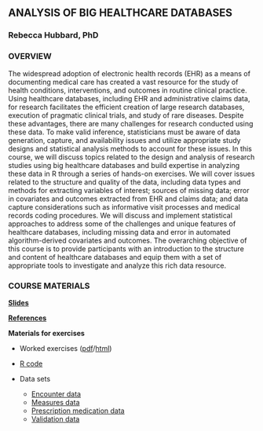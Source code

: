 ## ANALYSIS OF BIG HEALTHCARE DATABASES
### Rebecca Hubbard, PhD

### OVERVIEW

The widespread adoption of electronic health records (EHR) as a means of documenting medical care has created a vast resource for the study of health conditions, interventions, and outcomes in routine clinical practice. Using healthcare databases, including EHR and administrative claims data, for research facilitates the efficient creation of large research databases, execution of pragmatic clinical trials, and study of rare diseases. Despite these advantages, there are many challenges for research conducted using these data. To make valid inference, statisticians must be aware of data generation, capture, and availability issues and utilize appropriate study designs and statistical analysis methods to account for these issues. In this course, we will discuss topics related to the design and analysis of research studies using big healthcare databases and build expertise in analyzing these data in R through a series of hands-on exercises. We will cover issues related to the structure and quality of the data, including data types and methods for extracting variables of interest; sources of missing data; error in covariates and outcomes extracted from EHR and claims data; and data capture considerations such as informative visit processes and medical records coding procedures. We will discuss and implement statistical approaches to address some of the challenges and unique features of healthcare databases, including missing data and error in automated algorithm-derived covariates and outcomes. The overarching objective of this course is to provide participants with an introduction to the structure and content of healthcare databases and equip them with a set of appropriate tools to investigate and analyze this rich data resource.

### COURSE MATERIALS

**[Slides](/slides/COC_EHR_Traveling_Course.pdf)**

**[References](EHR_Short_Course_References.pdf)**

**Materials for exercises**

* Worked exercises ([pdf](Analysis_of_Big_Healthcare_Databases-Exercises.pdf)/[html](EHR_ShortCourse_Exercises.html))

* [R code](EHR_ShortCourse_Exercises_Code.R)

* Data sets
  * [Encounter data](/data/encounter.csv) 
  * [Measures data](/data/measures.csv)
  * [Prescription medication data](/data/meds.csv)
  * [Validation data](/data/validation.csv)
